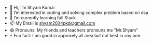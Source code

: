 - 👋 Hi, I’m Shyam Kumar
- 👀 I’m interested in coding and solving complex problem based on dsa
- 🌱 I’m currently learning full Stack
- 📫 My Email is shyam2004pkd@gmail.com
- 😄 Pronouns: My friends and teachers pronouns me "Mr.Shyam"
- ⚡ Fun fact: I am good in approxely all area but not best in any one.

<!---
Shyamkumarsingh/Shyamkumarsingh is a ✨ special ✨ repository because its `README.md` (this file) appears on your GitHub profile.
You can click the Preview link to take a look at your changes.
--->
